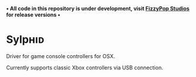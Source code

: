 **&bull; All code in this repository is under development, visit [FizzyPop Studios](http://github.com/FizzyPopStudios) for release versions &bull;**

# Sylpʜıᴅ
Driver for game console controllers for OSX.

Currently supports classic Xbox controllers via USB connection.

